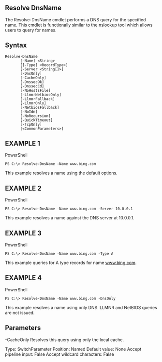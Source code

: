 
Resolve DnsName
--
The Resolve-DnsName cmdlet performs a DNS query for the specified name. This cmdlet is functionally similar to the nslookup tool which allows users to query for names.

Syntax
--
```
Resolve-DnsName
       [-Name] <String>
       [[-Type] <RecordType>]
       [-Server <String[]>]
       [-DnsOnly]
       [-CacheOnly]
       [-DnssecOk]
       [-DnssecCd]
       [-NoHostsFile]
       [-LlmnrNetbiosOnly]
       [-LlmnrFallback]
       [-LlmnrOnly]
       [-NetbiosFallback]
       [-NoIdn]
       [-NoRecursion]
       [-QuickTimeout]
       [-TcpOnly]
       [<CommonParameters>]
  ```

EXAMPLE 1
--
PowerShell
```
PS C:\> Resolve-DnsName -Name www.bing.com
```
This example resolves a name using the default options.

EXAMPLE 2
--
PowerShell

```
PS C:\> Resolve-DnsName -Name www.bing.com -Server 10.0.0.1
```

This example resolves a name against the DNS server at 10.0.0.1.

EXAMPLE 3
--
PowerShell

```
PS C:\> Resolve-DnsName -Name www.bing.com -Type A
```

This example queries for A type records for name www.bing.com.

EXAMPLE 4
--
PowerShell
```
PS C:\> Resolve-DnsName -Name www.bing.com -DnsOnly
```

This example resolves a name using only DNS. LLMNR and NetBIOS queries are not issued.

Parameters
--
-CacheOnly
Resolves this query using only the local cache.

Type:	SwitchParameter
Position:	Named
Default value:	None
Accept pipeline input:	False
Accept wildcard characters:	False
